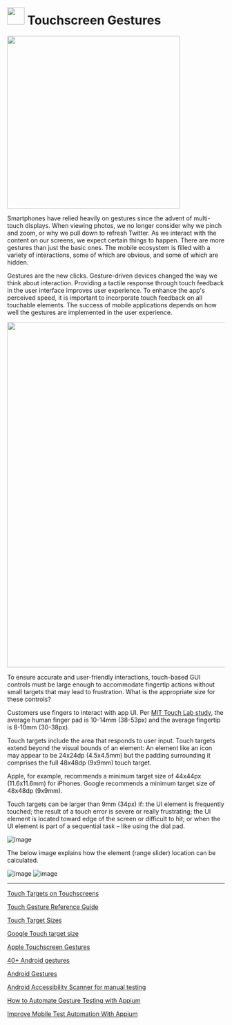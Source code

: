 # <img src="https://user-images.githubusercontent.com/70295997/212565923-db53bece-1d70-44fd-ad7b-75f247f34450.png" width=40> Touchscreen Gestures

<img src="https://user-images.githubusercontent.com/70295997/213343882-96357417-dfc2-4616-a593-f64127db7767.png" width=400>


Smartphones have relied heavily on gestures since the advent of multi-touch displays. When viewing photos, we no longer consider why we pinch and zoom, or why we pull down to refresh Twitter. As we interact with the content on our screens, we expect certain things to happen. There are more gestures than just the basic ones. The mobile ecosystem is filled with a variety of interactions, some of which are obvious, and some of which are hidden.

Gestures are the new clicks. Gesture-driven devices changed the way we think about interaction. Providing a tactile response through touch feedback in the user interface improves user experience. To enhance the app's perceived speed, it is important to incorporate touch feedback on all touchable elements. The success of mobile applications depends on how well the gestures are implemented in the user experience. 

<img src="https://user-images.githubusercontent.com/70295997/212523014-3cf87fe0-6ffb-4d5b-9c74-a4abf720f8a4.png" width=800>

To ensure accurate and user-friendly interactions, touch-based GUI controls must be large enough to accommodate fingertip actions without small targets that may lead to frustration. What is the appropriate size for these controls?

Customers use fingers to interact with app UI. Per [MIT Touch Lab study](http://touchlab.mit.edu/publications/2003_009.pdf), the average human finger pad is 10-14mm (38-53px) and the average fingertip is 8-10mm (30-38px).

Touch targets include the area that responds to user input. Touch targets extend beyond the visual bounds of an element: An element like an icon may appear to be 24x24dp (4.5x4.5mm) but the padding surrounding it comprises the full 48x48dp (9x9mm) touch target.

Apple, for example, recommends a minimum target size of 44x44px (11.6x11.6mm) for iPhones.
Google recommends a minimum target size of 48x48dp (9x9mm).

Touch targets can be larger than 9mm (34px) if: the UI element is frequently touched; the result of a touch error is severe or really frustrating; the UI element is located toward edge of the screen or difficult to hit; or when the UI element is part of a sequential task – like using the dial pad.

![image](https://user-images.githubusercontent.com/70295997/212525051-7c615248-c716-49b9-9266-f3cbcab92cff.png)


The below image explains how the element (range slider) location can be calculated.

![image](https://user-images.githubusercontent.com/70295997/212524140-3edce64e-00d1-4292-94f8-42c3f61e4eac.png)
![image](https://user-images.githubusercontent.com/70295997/212524185-2a783fad-b08c-43ac-aed8-a877ce6021e0.png)

----

[Touch Targets on Touchscreens](https://www.nngroup.com/articles/touch-target-size/)

[Touch Gesture Reference Guide](https://github.com/lana-20/touchscreen-gestures/blob/main/TouchGestureGuide.pdf)

[Touch Target Sizes](https://www.lukew.com/ff/entry.asp?1085)

[Google Touch target size](https://support.google.com/accessibility/android/answer/7101858?hl=en)

[Apple Touchscreen Gestures](https://developer.apple.com/design/human-interface-guidelines/inputs/touchscreen-gestures/)

[40+ Android gestures](https://www.androidauthority.com/android-gestures-3077957/)

[Android Gestures](https://developer.android.com/develop/ui/views/touch-and-input/gestures)

[Android Accessibility Scanner for manual testing](https://play.google.com/store/apps/details?id=com.google.android.apps.accessibility.auditor)

[How to Automate Gesture Testing with Appium](https://applitools.com/blog/how-to-automate-gesture-testing-appium/)

[Improve Mobile Test Automation With Appium](https://www.perfecto.io/webinars/uncovering-unknowns-appium-and-beyond)
